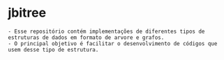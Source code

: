 # jbitree

	- Esse repositório contém implementações de diferentes tipos de estruturas de dados em formato de arvore e grafos.
	- O principal objetivo é facilitar o desenvolvimento de códigos que usem desse tipo de estrutura.
